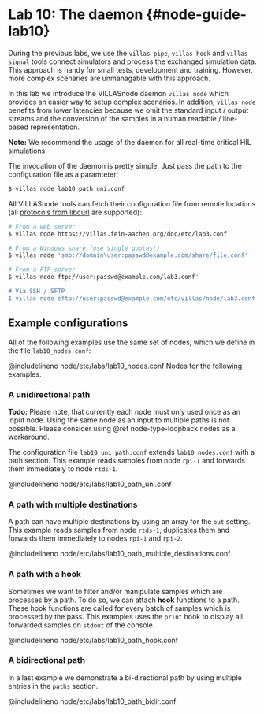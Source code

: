 # Lab 10: The daemon {#node-guide-lab10}

During the previous labs, we use the `villas pipe`, `villas hook` and `villas signal` tools connect simulators and process the exchanged simulation data. This approach is handy for small tests, development and training.
However, more complex scenaries are unmanagable with this approach.

In this lab we introduce the VILLASnode daemon `villas node` which provides an easier way to setup complex scenarios.
In addition, `villas node` benefits from lower latencies because we omit the standard input / output streams and the conversion of the samples in a human readable / line-based representation.

**Note:** We recommend the usage of the daemon for all real-time critical HIL simulations

The invocation of the daemon is pretty simple.
Just pass the path to the configuration file as a paramteter:

```bash
$ villas node lab10_path_uni.conf
```

All VILLASnode tools can fetch their configuration file from remote locations (all [protocols from libcurl](https://curl.haxx.se/libcurl/c/CURLOPT_PROTOCOLS.html) are supported):

```bash
# From a web server
$ villas node https://villas.fein-aachen.org/doc/etc/lab3.conf

# From a Windows share (use single quotes!)
$ villas node 'smb://domain\user:passwd@example.com/share/file.conf'

# From a FTP server
$ villas node ftp://user:passwd@example.com/lab3.conf'

# Via SSH / SFTP
$ villas node sftp://user:passwd@example.com/etc/villas/node/lab3.conf
```

## Example configurations

All of the following examples use the same set of nodes, which we define in the file `lab10_nodes.conf`:

@includelineno node/etc/labs/lab10_nodes.conf Nodes for the following examples.

### A unidirectional path

**Todo:** Please note, that currently each node must only used once as an input node. Using the same node as an input to multiple paths is not possible. Please consider using @ref node-type-loopback nodes as a workaround.

The configuration file `lab10_uni_path.conf` extends `lab10_nodes.conf` with a path section.
This example reads samples from node `rpi-1` and forwards them immediately to node `rtds-1`.

@includelineno node/etc/labs/lab10_path_uni.conf

### A path with multiple destinations

A path can have multiple destinations by using an array for the `out` setting.
This example reads samples from node `rtds-1`, duplicates them and forwards them immediately to nodes `rpi-1` and `rpi-2`.

@includelineno node/etc/labs/lab10_path_multiple_destinations.conf

### A path with a hook

Sometimes we want to filter and/or manipulate samples which are processes by a path.
To do so, we can attach __hook__ functions to a path.
These hook functions are called for every batch of samples which is processed by the pass.
This examples uses the `print` hook to display all forwarded samples on `stdout` of the console.

@includelineno node/etc/labs/lab10_path_hook.conf

### A bidirectional path

In a last example we demonstrate a bi-directional path by using multiple entries in the `paths` section.

@includelineno node/etc/labs/lab10_path_bidir.conf
